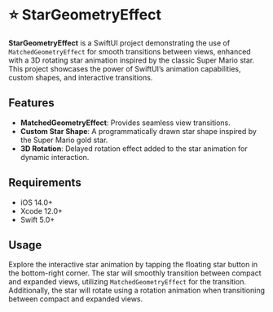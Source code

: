 # ⭐️ StarGeometryEffect

**StarGeometryEffect** is a SwiftUI project demonstrating the use of `MatchedGeometryEffect` for smooth transitions between views, enhanced with a 3D rotating star animation inspired by the classic Super Mario star. This project showcases the power of SwiftUI’s animation capabilities, custom shapes, and interactive transitions.

## Features
- **MatchedGeometryEffect**: Provides seamless view transitions.
- **Custom Star Shape**: A programmatically drawn star shape inspired by the Super Mario gold star.
- **3D Rotation**: Delayed rotation effect added to the star animation for dynamic interaction.

## Requirements
- iOS 14.0+
- Xcode 12.0+
- Swift 5.0+

## Usage
Explore the interactive star animation by tapping the floating star button in the bottom-right corner. 
The star will smoothly transition between compact and expanded views, utilizing `MatchedGeometryEffect` for the transition. 
Additionally, the star will rotate using a rotation animation when transitioning between compact and expanded views.
